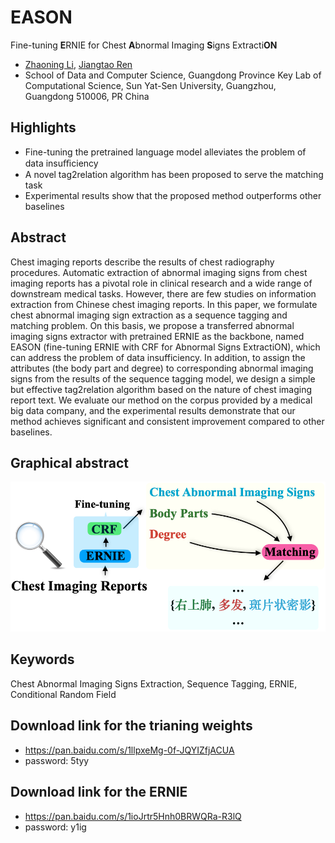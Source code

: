# EASON
Fine-tuning **E**RNIE for Chest **A**bnormal Imaging **S**igns Extracti**ON**
- [Zhaoning Li](lizhn7@mail2.sysu.edu.cn), [Jiangtao Ren](issrjt@mail.sysu.edu.cn)
- School of Data and Computer Science, Guangdong Province Key Lab of Computational Science, Sun Yat-Sen University, Guangzhou, Guangdong 510006, PR China

## Highlights
- Fine-tuning the pretrained language model alleviates the problem of data insuﬃciency
- A novel tag2relation algorithm has been proposed to serve the matching task
- Experimental results show that the proposed method outperforms other baselines

## Abstract

Chest imaging reports describe the results of chest radiography procedures. Automatic extraction of abnormal imaging signs from chest imaging reports has a pivotal role in clinical research and a wide range of downstream medical tasks. However, there are few studies on information extraction from Chinese chest imaging reports. In this paper, we formulate chest abnormal imaging sign extraction as a sequence tagging and matching problem. On this basis, we propose a transferred abnormal imaging signs extractor with pretrained ERNIE as the backbone, named EASON (fine-tuning ERNIE with CRF for Abnormal Signs ExtractiON), which can address the problem of data insufficiency. In addition, to assign the attributes (the body part and degree) to corresponding abnormal imaging signs from the results of the sequence tagging model, we design a simple but effective tag2relation algorithm based on the nature of chest imaging report text. We evaluate our method on the corpus provided by a medical big data company, and the experimental results demonstrate that our method achieves significant and consistent improvement compared to other baselines.

## Graphical abstract

![avatar](graphical_abstract.png)

## Keywords

Chest Abnormal Imaging Signs Extraction, Sequence Tagging, ERNIE, Conditional Random Field

## Download link for the trianing weights

- https://pan.baidu.com/s/1llpxeMg-0f-JQYIZfjACUA  
- password: 5tyy

## Download link for the ERNIE

- https://pan.baidu.com/s/1ioJrtr5Hnh0BRWQRa-R3lQ  
- password: y1ig
